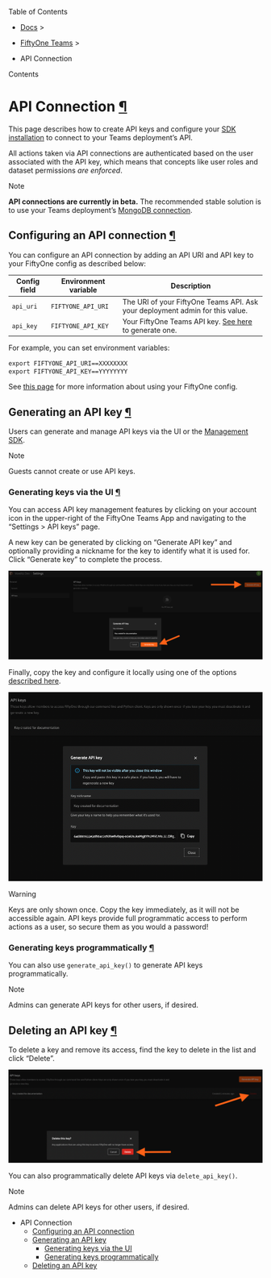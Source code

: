 Table of Contents

- [Docs](../index.html) >

- [FiftyOne Teams](index.html) >
- API Connection

Contents


# API Connection [¶](\#api-connection "Permalink to this headline")

This page describes how to create API keys and configure your
[SDK installation](installation.html#teams-python-sdk) to connect to your Teams
deployment’s API.

All actions taken via API connections are authenticated based on the user
associated with the API key, which means that concepts like user roles and
dataset permissions _are enforced_.

Note

**API connections are currently in beta.** The recommended stable solution
is to use your Teams deployment’s
[MongoDB connection](../user_guide/config.html#configuring-mongodb-connection).

## Configuring an API connection [¶](\#configuring-an-api-connection "Permalink to this headline")

You can configure an API connection by adding an API URI and API key to your
FiftyOne config as described below:

| Config field | Environment variable | Description |
| --- | --- | --- |
| `api_uri` | `FIFTYONE_API_URI` | The URI of your FiftyOne Teams API. Ask your deployment admin for this value. |
| `api_key` | `FIFTYONE_API_KEY` | Your FiftyOne Teams API key. [See here](#teams-generate-api-key) to generate one. |

For example, you can set environment variables:

```
export FIFTYONE_API_URI==XXXXXXXX
export FIFTYONE_API_KEY==YYYYYYYY

```

See
[this page](../user_guide/config.html#configuring-fiftyone) for more information about using your
FiftyOne config.

## Generating an API key [¶](\#generating-an-api-key "Permalink to this headline")

Users can generate and manage API keys via the UI or the
[Management SDK](management_sdk.html#teams-management-sdk).

Note

Guests cannot create or use API keys.

### Generating keys via the UI [¶](\#generating-keys-via-the-ui "Permalink to this headline")

You can access API key management features by clicking on your account icon in
the upper-right of the FiftyOne Teams App and navigating to the
“Settings > API keys” page.

A new key can be generated by clicking on “Generate API key” and optionally
providing a nickname for the key to identify what it is used for. Click
“Generate key” to complete the process.

![api-key-generate](../_images/api_key_generate.png)

Finally, copy the key and configure it locally using one of the options
[described here](#teams-api-connection).

![api-key-generated](../_images/api_key_generated.png)

Warning

Keys are only shown once. Copy the key immediately, as it will not be
accessible again. API keys provide full programmatic access to perform
actions as a user, so secure them as you would a password!

### Generating keys programmatically [¶](\#generating-keys-programmatically "Permalink to this headline")

You can also use
`generate_api_key()` to
generate API keys programmatically.

Note

Admins can generate API keys for other users, if desired.

## Deleting an API key [¶](\#deleting-an-api-key "Permalink to this headline")

To delete a key and remove its access, find the key to delete in the list and
click “Delete”.

![api-key-delete](../_images/api_key_delete.png)

You can also programmatically delete API keys via
`delete_api_key()`.

Note

Admins can delete API keys for other users, if desired.

- API Connection
  - [Configuring an API connection](#configuring-an-api-connection)
  - [Generating an API key](#generating-an-api-key)
    - [Generating keys via the UI](#generating-keys-via-the-ui)
    - [Generating keys programmatically](#generating-keys-programmatically)
  - [Deleting an API key](#deleting-an-api-key)